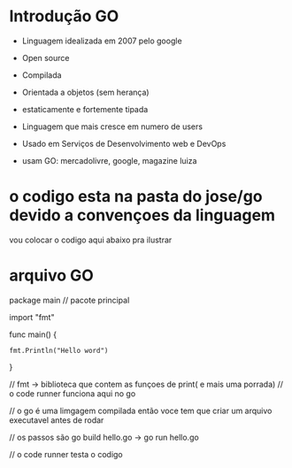 # Introdução GO

- Linguagem idealizada em 2007 pelo google

- Open source

- Compilada

- Orientada a objetos (sem herança)

- estaticamente e fortemente tipada

- Linguagem que mais cresce em numero de users

- Usado em Serviços de Desenvolvimento web e DevOps

- usam GO: mercadolivre, google, magazine luiza

# o codigo esta na pasta do jose/go devido a convençoes da linguagem

vou colocar o codigo aqui abaixo pra ilustrar

# arquivo GO

package main // pacote principal

import "fmt"

func main() {

	fmt.Println("Hello word")

}

// fmt -> biblioteca que contem as funçoes de print( e mais uma porrada)
// o code runner funciona aqui no go

// o go é uma limgagem compilada então voce tem que criar um arquivo executavel antes de rodar

// os passos são go build hello.go -> go run hello.go

// o code runner testa o codigo 
